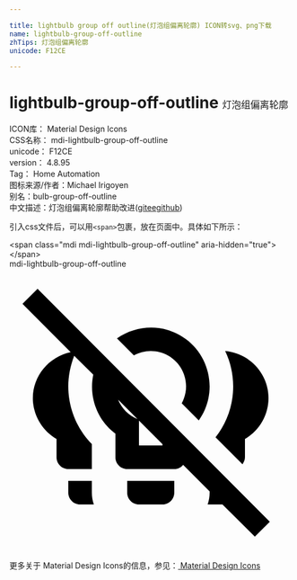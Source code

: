 ```yaml
---

title: lightbulb group off outline(灯泡组偏离轮廓) ICON转svg、png下载
name: lightbulb-group-off-outline
zhTips: 灯泡组偏离轮廓
unicode: F12CE

---
```


# lightbulb-group-off-outline  <small style="font-size: 60%;font-weight: 100">灯泡组偏离轮廓</small>


<div class="detail-page">
<p>
<span>
ICON库：
<span class="badge-secondary badge">Material Design Icons</span> 
</span>
<br/>
<span>
CSS名称：
<span class="badge-secondary badge">mdi-lightbulb-group-off-outline</span> 
</span>
<br/>
<span>
unicode：
<span class="badge-secondary badge">F12CE</span> 
</span>
<br/>
<span>
version：
<span class="badge-secondary badge">4.8.95</span> 
</span>
<br/>
<span>Tag：
<span class="badge-light badge">Home Automation</span>
</span>
<br/>
<span>图标来源/作者：<span class="badge-light badge">Michael Irigoyen</span></span> 
<br/>
<span>别名：<span class="badge-light badge">bulb-group-off-outline</span></span><br/><span class="zh-detail">中文描述：<span class="badge-primary badge">灯泡组偏离轮廓</span><span class="help-link"><span>帮助改进</span>(<a href="https://gitee.com/liuwave/icon-helper/edit/master/json/material/lightbulb-group-off-outline.json" target="_blank" rel="noopener noreferrer">gitee</a><a href="https://github.com/liuwave/icon-helper/edit/master/json/material/lightbulb-group-off-outline.json" target="_blank" rel="noopener noreferrer">github</a></span>)</span><br/>
</p>
</div>
<div class="alert alert-dark">
  <i class="mdi mdi-lightbulb-group-off-outline mdi-48px"></i>
  <i class="mdi mdi-lightbulb-group-off-outline mdi-36px"></i>
  <i class="mdi mdi-lightbulb-group-off-outline mdi-24px"></i>
  <i class="mdi mdi-lightbulb-group-off-outline mdi-18px"></i>
</div>
<div>
  <p>引入css文件后，可以用<code>&lt;span&gt;</code>包裹，放在页面中。具体如下所示：    
  </p>
  <div class="alert alert-primary" style="font-size: 14px">
    &lt;span class="mdi mdi-lightbulb-group-off-outline" aria-hidden="true"&gt;&lt;/span&gt;
    <copy-btn content='<span class="mdi mdi-lightbulb-group-off-outline" aria-hidden="true"></span>'></copy-btn>
  </div>
  <div class="alert alert-secondary">
    <i class="mdi mdi-lightbulb-group-off-outline"
    style="font-size: 24px"
    aria-hidden="true"></i> mdi-lightbulb-group-off-outline
    <copy-btn content="mdi-lightbulb-group-off-outline" btn-title="复制图标名称"></copy-btn>
  </div>
</div>
<div id="svg" class="svg-wrap">
<svg xmlns="http://www.w3.org/2000/svg" viewBox="0 0 24 24"><path d="M22.11 21.46L2.39 1.73L1.11 3L5.2 7.09C3.25 7.5 1.85 9.27 2 11.31C2.12 12.62 2.86 13.79 4 14.45V16C4 16.55 4.45 17 5 17H7V14.88C5.72 13.58 5 11.83 5 10C5 9.11 5.18 8.23 5.5 7.4L7.12 9C6.74 10.84 7.4 12.8 9 14V16C9 16.55 9.45 17 10 17H14C14.31 17 14.57 16.86 14.75 16.64L17 18.89V19C17 19.34 16.94 19.68 16.83 20H18C18.03 20 18.06 20 18.09 20L20.84 22.73L22.11 21.46M9.23 11.12L10.87 12.76C10.11 12.46 9.53 11.86 9.23 11.12M13 15H11V12.89L13 14.89V15M10.57 7.37L9.13 5.93C10.86 4.72 13.22 4.67 15 6C16.26 6.94 17 8.43 17 10C17 11.05 16.67 12.05 16.08 12.88L14.63 11.43C14.86 11 15 10.5 15 10C15 8.34 13.67 7 12 7C11.5 7 11 7.14 10.57 7.37M17.5 14.31C18.47 13.09 19 11.57 19 10C19 8.96 18.77 7.94 18.32 7C19.63 7.11 20.8 7.85 21.46 9C22.57 10.9 21.91 13.34 20 14.45V16C20 16.22 19.91 16.42 19.79 16.59L17.5 14.31M10 18H14V19C14 19.55 13.55 20 13 20H11C10.45 20 10 19.55 10 19V18M7 19C7 19.34 7.06 19.68 7.17 20H6C5.45 20 5 19.55 5 19V18H7V19Z" /></svg>
</div>
<detail full-name='mdi-lightbulb-group-off-outline'></detail>
    
<div><p>更多关于 Material Design Icons的信息，参见：<a target="_blank" href="https://iconhelper.cn/material.html"> Material Design Icons</a>
</p></div>
